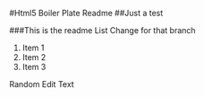 #Html5 Boiler Plate Readme ##Just a test

###This is the readme List Change for that branch

1. Item 1
2. Item 2
3. Item 3


Random Edit Text

